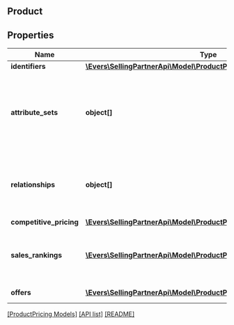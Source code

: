 ## Product

## Properties

Name | Type | Description | Notes
------------ | ------------- | ------------- | -------------
**identifiers** | [**\Evers\SellingPartnerApi\Model\ProductPricing\IdentifierType**](IdentifierType.md) |  |
**attribute_sets** | **object[]** | A list of product attributes if they are applicable to the product that is returned. | [optional]
**relationships** | **object[]** | A list that contains product variation information, if applicable. | [optional]
**competitive_pricing** | [**\Evers\SellingPartnerApi\Model\ProductPricing\CompetitivePricingType**](CompetitivePricingType.md) |  | [optional]
**sales_rankings** | [**\Evers\SellingPartnerApi\Model\ProductPricing\SalesRank[]**](SalesRank.md) | A list of sales rank information for the item, by category. | [optional]
**offers** | [**\Evers\SellingPartnerApi\Model\ProductPricing\OfferType[]**](OfferType.md) | A list of offers. | [optional]

[[ProductPricing Models]](../) [[API list]](../../Api) [[README]](../../../README.md)
